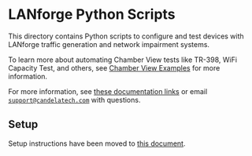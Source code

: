 # LANforge Python Scripts

This directory contains Python scripts to configure and test devices with LANforge traffic generation and network impairment systems.

To learn more about automating Chamber View tests like TR-398, WiFi Capacity Test, and others, see [Chamber View Examples](./cv_examples/README.md)
for more information.

For more information, see [these documentation links](../README.md#documentation-links) or email [`support@candelatech.com`](mailto:support@candelatech.com)
with questions.

## Setup

Setup instructions have been moved to [this document](../README.md#installing-from-source).
